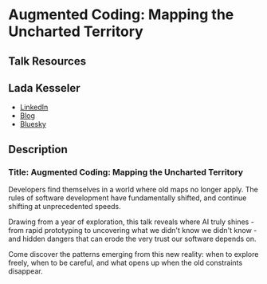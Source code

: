 # Augmented Coding: Mapping the Uncharted Territory

## Talk Resources

## Lada Kesseler<!-- include: lada.md -->

* [LinkedIn](https://www.linkedin.com/in/lada-kesseler/)
* [Blog](https://lexler.substack.com/)
* [Bluesky](https://bsky.app/profile/lexler.bsky.social)<!-- endInclude -->


## Description
### Title: Augmented Coding: Mapping the Uncharted Territory

Developers find themselves in a world where old maps no longer apply. The rules of software development have fundamentally shifted, and continue shifting at unprecedented speeds.

Drawing from a year of exploration, this talk reveals where AI truly shines - from rapid prototyping to uncovering what we didn't know we didn't know - and hidden dangers that can erode the very trust our software depends on.

Come discover the patterns emerging from this new reality: when to explore freely, when to be careful, and what opens up when the old constraints disappear.
